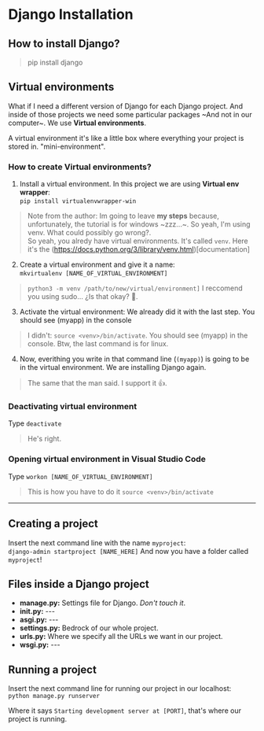 # Django Installation
## How to install Django?
> pip install django

## Virtual environments
What if I need a different version of Django for each Django project. And inside of those projects we need some particular packages ~And not in our computer~. We use **Virtual environments**.

A virtual environment it's like a little box where everything your project is stored in. "mini-environment".

### How to create Virtual environments?
1. Install a virtual environment. In this project we are using **Virtual env wrapper**:  
`pip install virtualenvwrapper-win`
> Note from the author: Im going to leave **my steps** because, unfortunately, the tutorial is for windows ~zzz...~. So yeah, I'm using venv. What could possibly go wrong?.  
> So yeah, you alredy have virtual environments. It's called `venv`. Here it's the (https://docs.python.org/3/library/venv.html)[documentation]

2. Create a virtual environment and give it a name:  
`mkvirtualenv [NAME_OF_VIRTUAL_ENVIRONMENT]`
> `python3 -m venv /path/to/new/virtual/environment]` I reccomend you using sudo... ¿Is that okay? 🤔.

3. Activate the virtual environment: We already did it with the last step. You should see (myapp) in the console
> I didn't: `source <venv>/bin/activate`. You should see (myapp) in the console.
> Btw, the last command is for linux.

4. Now, everithing you write in that command line (`(myapp)`) is going to be in the virtual environment. We are installing Django again.
> The same that the man said. I support it 👍.

### Deactivating virtual environment
Type `deactivate`
> He's right.

### Opening virtual environment in Visual Studio Code
Type `workon [NAME_OF_VIRTUAL_ENVIRONMENT]`
> This is how you have to do it `source <venv>/bin/activate`

------------------------------------------------------------------
## Creating a project
Insert the next command line with the name `myproject`:  
`django-admin startproject [NAME_HERE]`
And now you have a folder called `myproject`!

## Files inside a Django project
- **manage.py:** Settings file for Django. *Don't touch it*.
- **__init__.py:** ---
- **asgi.py:** ---
- **settings.py:** Bedrock of our whole project. 
- **urls.py:** Where we specify all the URLs we want in our project.
- **wsgi.py:** ---

## Running a project
Insert the next command line for running our project in our localhost:  
`python manage.py runserver`  

Where it says `Starting development server at [PORT]`, that's where our project is running.

